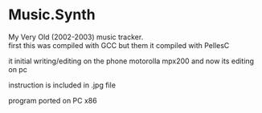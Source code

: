 Music.Synth
===========

My Very Old (2002-2003) music tracker.  
first this was compiled with GCC but them it compiled with PellesC

it initial writing/editing on the phone motorolla mpx200 and now its editing on pc 

instruction is included in .jpg file

program ported on PC x86 
